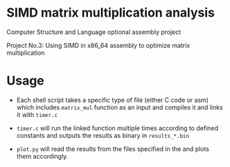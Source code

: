# SIMD matrix multiplication analysis
Computer Structure and Language optional assembly project

Project No.3: Using SIMD in x86_64 assembly to optimize matrix multiplication
# Usage
* Each shell script takes a specific type of file (either C code or asm) which includes ```matrix_mul``` function as an input and compiles it and links it with ```timer.c ```

* ```timer.c``` will run the linked function multiple times according to defined constants and outputs the results as binary in ```results_*.bin```

* ```plot.py``` will read the results from the files specified in the and plots them accordingly.

